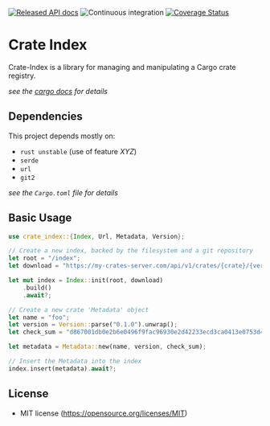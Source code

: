 
[![Released API docs](https://docs.rs/crate-index/badge.svg)](https://docs.rs/crate-index)
![Continuous integration](https://github.com/Rust-Bucket/cargo-registry/workflows/Continuous%20integration/badge.svg)
[![Coverage Status](https://codecov.io/gh/Rust-Bucket/Crate-Index/branch/master/graph/badge.svg)](https://codecov.io/gh/Rust-Bucket/Crate-Index)

# Crate Index

Crate-Index is a library for managing and manipulating a Cargo crate
registry.

*see the [cargo docs](https://doc.rust-lang.org/cargo/reference/registries.html#running-a-registry) for details*

## Dependencies
This project depends mostly on:
- `rust unstable` (use of feature *XYZ*)
- `serde`
- `url`
- `git2`

*see the `Cargo.toml` file for details*

## Basic Usage
```rust
use crate_index::{Index, Url, Metadata, Version};

// Create a new index, backed by the filesystem and a git repository
let root = "/index";
let download = "https://my-crates-server.com/api/v1/crates/{crate}/{version}/download";

let mut index = Index::init(root, download)
    .build()
    .await?;

// Create a new crate 'Metadata' object
let name = "foo";
let version = Version::parse("0.1.0").unwrap();
let check_sum = "d867001db0e2b6e0496f9fac96930e2d42233ecd3ca0413e0753d4c7695d289c";

let metadata = Metadata::new(name, version, check_sum);

// Insert the Metadata into the index
index.insert(metadata).await?;

```

## License

* MIT license (https://opensource.org/licenses/MIT)
